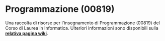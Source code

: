 # Programmazione (00819)

Una raccolta di risorse per l'insegnamento di Programmazione (00819) del Corso
di Laurea in Informatica.
 Ulteriori informazioni sono disponibili sulla [**relativa pagina wiki**](https://cartabinaria.github.io/wiki/raccolte-di-risorse/index.html).
